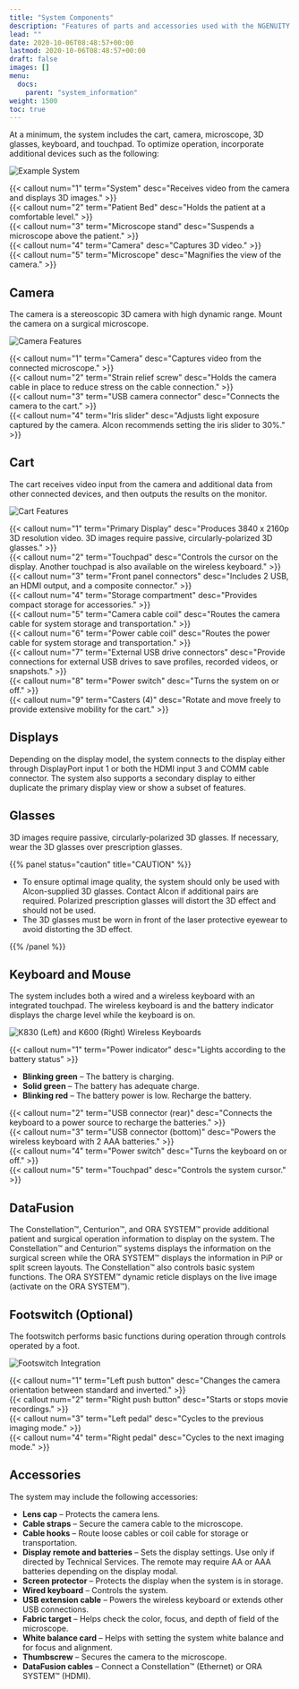 ```yaml
---
title: "System Components"
description: "Features of parts and accessories used with the NGENUITY console, including the camera, cart, displays, footswitch, keyboard, mouse, and DataFusion."
lead: ""
date: 2020-10-06T08:48:57+00:00
lastmod: 2020-10-06T08:48:57+00:00
draft: false
images: []
menu:
  docs:
    parent: "system_information"
weight: 1500
toc: true
---
```


At a minimum, the system includes the cart, camera, microscope, 3D glasses, keyboard, and touchpad. To optimize operation, incorporate additional devices such as the following:

![Example System](system_with_callouts.svg)

{{< callout num="1" term="System" desc="Receives video from the camera and displays 3D images." >}}  
{{< callout num="2" term="Patient Bed" desc="Holds the patient at a comfortable level." >}}  
{{< callout num="3" term="Microscope stand" desc="Suspends a microscope above the patient." >}}  
{{< callout num="4" term="Camera" desc="Captures 3D video." >}}  
{{< callout num="5" term="Microscope" desc="Magnifies the view of the camera." >}}

## Camera

The camera is a stereoscopic 3D camera with high dynamic range. Mount the camera on a surgical microscope.

![Camera Features](camera_callouts.svg)

{{< callout num="1" term="Camera" desc="Captures video from the connected microscope." >}}  
{{< callout num="2" term="Strain relief screw" desc="Holds the camera cable in place to reduce stress on the cable connection." >}}  
{{< callout num="3" term="USB camera connector" desc="Connects the camera to the cart." >}}  
{{< callout num="4" term="Iris slider" desc="Adjusts light exposure captured by the camera. Alcon recommends setting the iris slider to 30%." >}}

## Cart

The cart receives video input from the camera and additional data from other connected devices, and then outputs the results on the monitor.

![Cart Features](cart_callouts.svg)

{{< callout num="1" term="Primary Display" desc="Produces 3840 x 2160p 3D resolution video. 3D images require passive, circularly-polarized 3D glasses." >}}  
{{< callout num="2" term="Touchpad" desc="Controls the cursor on the display. Another touchpad is also available on the wireless keyboard." >}}  
{{< callout num="3" term="Front panel connectors" desc="Includes 2 USB, an HDMI output, and a composite connector." >}}  
{{< callout num="4" term="Storage compartment" desc="Provides compact storage for accessories." >}}  
{{< callout num="5" term="Camera cable coil" desc="Routes the camera cable for system storage and transportation." >}}  
{{< callout num="6" term="Power cable coil" desc="Routes the power cable for system storage and transportation." >}}  
{{< callout num="7" term="External USB drive connectors" desc="Provide connections for external USB drives to save profiles, recorded videos, or snapshots." >}}  
{{< callout num="8" term="Power switch" desc="Turns the system on or off." >}}  
{{< callout num="9" term="Casters (4)" desc="Rotate and move freely to provide extensive mobility for the cart." >}}

## Displays

Depending on the display model, the system connects to the display either through DisplayPort input 1 or both the HDMI input 3 and COMM cable connector. The system also supports a secondary display to either duplicate the primary display view or show a subset of features.

## Glasses

3D images require passive, circularly-polarized 3D glasses. If necessary, wear the 3D glasses over prescription glasses.

{{% panel status="caution" title="CAUTION" %}}

* To ensure optimal image quality, the system should only be used with Alcon-supplied 3D glasses. Contact Alcon if additional pairs are required. Polarized prescription glasses will distort the 3D effect and should not be used.
* The 3D glasses must be worn in front of the laser protective eyewear to avoid distorting the 3D effect.

{{% /panel %}}

## Keyboard and Mouse

The system includes both a wired and a wireless keyboard with an integrated touchpad. The wireless keyboard is and the battery indicator displays the charge level while the keyboard is on.

![K830 (Left) and K600 (Right) Wireless Keyboards](keyboard_wireless_both.svg)

{{< callout num="1" term="Power indicator" desc="Lights according to the battery status" >}}  

* **Blinking green** &ndash; The battery is charging.  
* **Solid green** &ndash; The battery has adequate charge.  
* **Blinking red** &ndash; The battery power is low. Recharge the battery.  

{{< callout num="2" term="USB connector (rear)" desc="Connects the keyboard to a power source to recharge the batteries." >}}  
{{< callout num="3" term="USB connector (bottom)" desc="Powers the wireless keyboard with 2 AAA batteries." >}}  
{{< callout num="4" term="Power switch" desc="Turns the keyboard on or off." >}}  
{{< callout num="5" term="Touchpad" desc="Controls the system cursor." >}}  

## DataFusion

The Constellation&trade;, Centurion&trade;, and ORA SYSTEM&trade; provide additional patient and surgical operation information to display on the system. The Constellation&trade; and Centurion&trade; systems displays the information on the surgical screen while the ORA SYSTEM&trade; displays the information in PiP or split screen layouts. The Constellation&trade; also controls basic system functions. The ORA SYSTEM&trade; dynamic reticle displays on the live image (activate on the ORA SYSTEM&trade;).

## Footswitch (Optional)

The footswitch performs basic functions during operation through controls operated by a foot.

![Footswitch Integration](footswitch_callouts.svg)

{{< callout num="1" term="Left push button" desc="Changes the camera orientation between standard and inverted." >}}  
{{< callout num="2" term="Right push button" desc="Starts or stops movie recordings." >}}  
{{< callout num="3" term="Left pedal" desc="Cycles to the previous imaging mode." >}}  
{{< callout num="4" term="Right pedal" desc="Cycles to the next imaging mode." >}}

## Accessories

The system may include the following accessories:

* **Lens cap** &ndash; Protects the camera lens.
* **Cable straps** &ndash; Secure the camera cable to the microscope.
* **Cable hooks** &ndash; Route loose cables or coil cable for storage or transportation.
* **Display remote and batteries** &ndash; Sets the display settings. Use only if directed by Technical Services. The remote may require AA or AAA batteries depending on the display modal.
* **Screen protector** &ndash; Protects the display when the system is in storage.
* **Wired keyboard** &ndash; Controls the system.
* **USB extension cable** &ndash; Powers the wireless keyboard or extends other USB connections.
* **Fabric target** &ndash; Helps check the color, focus, and depth of field of the microscope.
* **White balance card** &ndash; Helps with setting the system white balance and for focus and alignment.
* **Thumbscrew** &ndash; Secures the camera to the microscope.
* **DataFusion cables** &ndash; Connect a Constellation&trade; (Ethernet) or ORA SYSTEM&trade; (HDMI).
